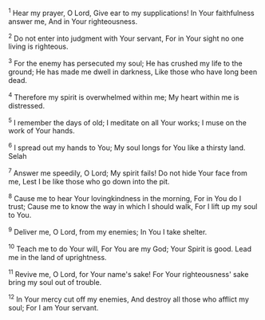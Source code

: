 <sup>1</sup> 
Hear my prayer, O Lord, Give ear to my supplications! In Your faithfulness answer me, And in Your righteousness. 

<sup>2</sup> 
Do not enter into judgment with Your servant, For in Your sight no one living is righteous. 

<sup>3</sup> 
For the enemy has persecuted my soul; He has crushed my life to the ground; He has made me dwell in darkness, Like those who have long been dead. 

<sup>4</sup> 
Therefore my spirit is overwhelmed within me; My heart within me is distressed. 

<sup>5</sup> 
I remember the days of old; I meditate on all Your works; I muse on the work of Your hands. 

<sup>6</sup> 
I spread out my hands to You; My soul longs for You like a thirsty land. Selah 

<sup>7</sup> 
Answer me speedily, O Lord; My spirit fails! Do not hide Your face from me, Lest I be like those who go down into the pit. 

<sup>8</sup> 
Cause me to hear Your lovingkindness in the morning, For in You do I trust; Cause me to know the way in which I should walk, For I lift up my soul to You. 

<sup>9</sup> 
Deliver me, O Lord, from my enemies; In You I take shelter. 

<sup>10</sup> 
Teach me to do Your will, For You are my God; Your Spirit is good. Lead me in the land of uprightness. 

<sup>11</sup> 
Revive me, O Lord, for Your name's sake! For Your righteousness' sake bring my soul out of trouble. 

<sup>12</sup> 
In Your mercy cut off my enemies, And destroy all those who afflict my soul; For I am Your servant.